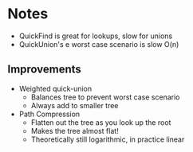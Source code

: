 # Notes

* QuickFind is great for lookups, slow for unions
* QuickUnion's e worst case scenario is slow O(n)

## Improvements

* Weighted quick-union 
  * Balances tree to prevent worst case scenario
  * Always add to smaller tree
* Path Compression
  * Flatten out the tree as you look up the root
  * Makes the tree almost flat!
  * Theoretically still logarithmic, in practice linear